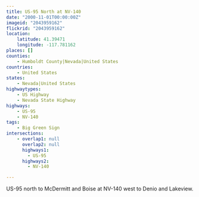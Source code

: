 ```yaml
---
title: US-95 North at NV-140
date: "2000-11-01T00:00:00Z"
imageid: "2043959162"
flickrid: "2043959162"
location:
    latitude: 41.39471
    longitude: -117.781162
places: []
counties:
    - Humboldt County|Nevada|United States
countries:
    - United States
states:
    - Nevada|United States
highwaytypes:
    - US Highway
    - Nevada State Highway
highways:
    - US-95
    - NV-140
tags:
    - Big Green Sign
intersections:
    - overlap1: null
      overlap2: null
      highways1:
        - US-95
      highways2:
        - NV-140

---
```

US-95 north to McDermitt and Boise at NV-140 west to Denio and Lakeview.